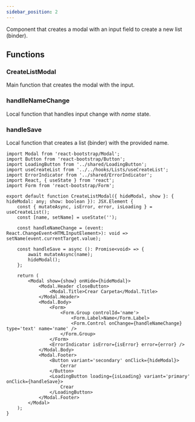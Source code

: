 ```yaml
---
sidebar_position: 2
---
```


Component that creates a modal with an input field to create a new list (binder).

## Functions

### CreateListModal

Main function that creates the modal with the input.


### handlleNameChange

Local function that handles input change with _name_ state.

### handleSave

Local function that creates a list (binder) with the provided name.

```tsx
import Modal from 'react-bootstrap/Modal';
import Button from 'react-bootstrap/Button';
import LoadingButton from '../shared/LoadingButton';
import useCreateList from '../../hooks/Lists/useCreateList';
import ErrorIndicator from '../shared/ErrorIndicator';
import React, { useState } from 'react';
import Form from 'react-bootstrap/Form';

export default function CreateListModal({ hideModal, show }: { hideModal: any; show: boolean }): JSX.Element {
    const { mutateAsync, isError, error, isLoading } = useCreateList();
    const [name, setName] = useState('');

    const handleNameChange = (event: React.ChangeEvent<HTMLInputElement>): void => setName(event.currentTarget.value);

    const handleSave = async (): Promise<void> => {
        await mutateAsync(name);
        hideModal();
    };

    return (
        <Modal show={show} onHide={hideModal}>
            <Modal.Header closeButton>
                <Modal.Title>Crear Carpeta</Modal.Title>
            </Modal.Header>
            <Modal.Body>
                <Form>
                    <Form.Group controlId='name'>
                        <Form.Label>Name</Form.Label>
                        <Form.Control onChange={handleNameChange} type='text' name='name' />
                    </Form.Group>
                </Form>
                <ErrorIndicator isError={isError} error={error} />
            </Modal.Body>
            <Modal.Footer>
                <Button variant='secondary' onClick={hideModal}>
                    Cerrar
                </Button>
                <LoadingButton loading={isLoading} variant='primary' onClick={handleSave}>
                    Crear
                </LoadingButton>
            </Modal.Footer>
        </Modal>
    );
}
```